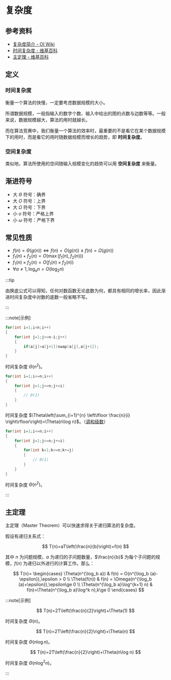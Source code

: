 # 复杂度

## 参考资料

- [复杂度简介 - OI Wiki](https://oi-wiki.org/basic/complexity/)
- [时间复杂度 - 维基百科](https://zh.wikipedia.org/zh-cn/时间复杂度)
- [主定理 - 维基百科](https://zh.wikipedia.org/zh-cn/主定理)

## 定义

### 时间复杂度

衡量一个算法的快慢，一定要考虑数据规模的大小。

所谓数据规模，一般指输入的数字个数、输入中给出的图的点数与边数等等。一般来说，数据规模越大，算法的用时就越长。

而在算法竞赛中，我们衡量一个算法的效率时，最重要的不是看它在某个数据规模下的用时，而是看它的用时随数据规模而增长的趋势，即 **时间复杂度**。

### 空间复杂度

类似地，算法所使用的空间随输入规模变化的趋势可以用 **空间复杂度** 来衡量。

## 渐进符号

- 大 $\Theta$ 符号：确界
- 大 $O$ 符号：上界
- 大 $\Omega$ 符号：下界
- 小 $o$ 符号：严格上界
- 小 $\omega$ 符号：严格下界

## 常见性质

- $f(n) = \Theta(g(n))\iff f(n)=O(g(n))\land f(n)=\Omega(g(n))$
- $f_1(n) + f_2(n) = O(\max(f_1(n), f_2(n)))$
- $f_1(n) \times f_2(n) = O(f_1(n) \times f_2(n))$
- $\forall a \ne 1, \log_a{n} = O(\log_2 n)$

:::tip

由换底公式可以得知，任何对数函数无论底数为何，都具有相同的增长率，因此渐进时间复杂度中对数的底数一般省略不写。

:::

:::note[示例]

<Tabs>
<TabItem value="Example 1">

```cpp
for(int i=1;i<n;i++)
{
	for(int j=1;j<=n-i;j++)
	{
		if(a[j]>a[j+1])swap(a[j],a[j+1]);
	}
}
```

时间复杂度 $\Theta(n^2)$。

</TabItem>
<TabItem value="Example 2">

```cpp
for(int i=1;i<=n;i++)
{
	for(int j=1;j<=n;j+=i)
	{
		// Θ(1)
	}
}
```

时间复杂度 $\Theta\left(\sum_{i=1}^{n} \left\lfloor \frac{n}{i} \right\rfloor\right)=\Theta(n\log n)$。（[调和级数](https://zh.wikipedia.org/zh-cn/调和级数)）

</TabItem>
<TabItem value="Example 3">

```cpp
for(int i=1;i<=n;i++)
{
	for(int j=1;j<=n;j+=i)
	{
		for(int k=1;k<=n;k+=j)
		{
			// Θ(1)
		}
	}
}
```

时间复杂度 $\Theta(n^2)$。

</TabItem>
</Tabs>

:::

## 主定理

主定理（Master Theorem）可以快速求得关于递归算法的复杂度。

假设有递归关系式：

$$
T(n)=aT\left(\frac{n}{b}\right)+f(n)
$$

其中 $n$ 为问题规模，$a$ 为递归的子问题数量，$\frac{n}{b}$ 为每个子问题的规模，$f(n)$ 为递归以外进行的计算工作。那么：

$$
T(n)=
\begin{cases}
  \Theta(n^{\log_b a}) & f(n) = O(n^{\log_b (a)-\epsilon}),\epsilon > 0 \\
  \Theta(f(n)) & f(n) = \Omega(n^{\log_b (a)+\epsilon}),\epsilon\ge 0 \\
  \Theta(n^{\log_b a}\log^{k+1} n) & f(n)=\Theta(n^{\log_b a}\log^k n),k\ge 0
\end{cases}
$$

:::note[示例]

<Tabs>
<TabItem value="Example 1">

$$
T(n)=2T\left(\frac{n}{2}\right)+\Theta(1)
$$

时间复杂度 $\Theta(n)$。

</TabItem>
<TabItem value="Example 2">

$$
T(n)=2T\left(\frac{n}{2}\right)+\Theta(n)
$$

时间复杂度 $\Theta(n\log n)$。

</TabItem>
<TabItem value="Example 3">

$$
T(n)=2T\left(\frac{n}{2}\right)+\Theta(n\log n)
$$

时间复杂度 $\Theta(n\log^2 n)$。

</TabItem>
</Tabs>

:::
